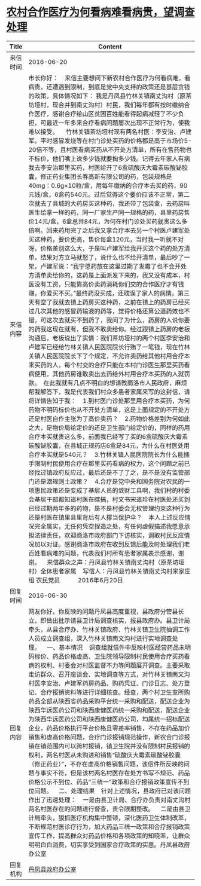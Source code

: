 # <a href="http://www.shangluo.gov.cn/zmhd/ldxxxx.jsp?urltype=leadermail.LeaderMailContentUrl&wbtreeid=1112&leadermailid=3675">农村合作医疗为何看病难看病贵，望调查处理</a>
|Title|Content|
|:---:|---|
|来信时间|2016-06-20|
|来信内容|市长你好：    来信主要想问下新农村合作医疗为何看病难，看病贵，还遭遇到限制，到底是党中央支持的政策还是基层贪钱的政策，具体情况如下： 我是丹凤县竹林关镇南丈沟村（原茶坊垭村，现合并到南丈沟村）村民，我们每年都有按时缴纳合作医疗，感谢合疗给山区贫困百姓能看得起病减轻了不少负担，可最近一年多来合疗看病问题屡次出现不正常行为，使我难以接受。 　竹林关镇茶坊垭村现有两名村医：李安治、卢建军。平时感冒发烧等在村门诊处买药的价格都是高于市场价5-20倍不等，且村医看病买药从不开处方清单，所有在售药物也不标价，他们嘴上说多少钱就要掏多少钱。记得去年家人有病我去李安治那里买药，村医给开了6盒硫酸庆大霉素碳酸铋胶囊，修正药业集团长春高新有限公司的药，包装规格是40mg：0.6g×10粒/盒，用每年缴纳的合疗本去买的药，90元钱/盒，6盒药540元。过后觉得这个要价应该不正常，第二次就去了县城的大药房买这种药，我还带了包装盒，去药房叫医生给拿一样的药，同一厂家生产同一规格的药，县里药房售价14元/盒，6盒总共84元，为何在村门诊处买药就贵这么多倍啊。回来药用完了之后我又拿合疗本去另一个村医卢建军处买这种药，要价更高，售价每盒120元，当时我一听就不对呀，价格差别这么大，于是叫卢建军给我开买这个药的处方清单，结果对方立马就怒了，说什么也不给开清单，最后吵了一架，卢建军说：“我宁愿药放在这里过期了发霉了也不会开处方清单卖给你的，这药是上面派发下来的，我又没有成本，村医没有工资，只能靠高价卖药消耗你们交的合作医疗才有钱赚，你爱买不买。”最终药没买成，还耽误了家人的病情。第三天有空了我就去镇上药房买这种药，之前在镇上的药房已经买过几次其他的感冒药输液的药等，觉得价格还算公道药效也不错，可这次去就买不到药了，我问了为什么，药房的人说你要的药我这现在就有，但我不敢卖给你。经过跟镇上药房的老板沟通后，老板说出了实情：我们茶坊垭村的两个村医李安治和卢建军已经给竹林关镇人民医院院长行贿了一笔钱，现在竹林关镇人民医院院长下了个规定，不允许卖药给其他村用合疗本来买药的人，每个村交的合疗只能在本村门诊医生那里买药看病使用，其他药房谁敢卖出去药给外村用合疗本买药的人就罚款。　在此我就有几点不明白的想请教商洛市人民政府，麻烦帮我解答下，我是代表我们村众多患者家属来写的这封信，请将详情告知于我：    1.到村医门诊处那里用合疗本买药，为何药物不明码标价也从不开处方清单，这是上面规定的不开处方还是村医自作主张为了高价卖药？    2.药物价格差别为何如此之大，是物价局给定价的还是卫生部门给定价的，同样的药用合疗本买就贵这么多，前面我已经写了买的6盒硫酸庆大霉素碳酸铋胶囊，在县城正规药店6盒是84元，为什么在村医处用合疗本买就是540元？    3.竹林关镇人民医院院长为什么能插手限制村民使用合疗在那里买药看病的权力，这个问题之前已经找过镇政府反应过，最后还是不了了之，是不是没有监管部门还是潜规则土政策？    4.合疗是党中央和国务院对农民的一项惠民政策还是变成了基层人员的敛财工具啊，我们村的村委会基层干部都知道村医在瞎搞，村文书宋道珍在村医处还买到已经过期两年多的药物，是不是村委会无权管理约束这种行为还是村医在镇里县里背后有人撑当保护伞？    本人上述反应情况完全属实，无任何凭空捏造之处，有任何虚假描述我愿意承担法律责任，欢迎商洛市政府部门下访核实，调取村民反应情况加以对证。感谢商洛市政府在收到反馈后能及时处理我们老百姓看病难的问题，代表我们村所有患者家属表示感谢，谢谢。    来信群众之声：丹凤县竹林关镇南丈沟村（原茶坊垭村）全体患者家属    写信人：丹凤县竹林关镇南丈沟村宋家庄组 农民党员　　　2016年6月20日|
|回复时间|2016-06-30|
|回复内容|网友你好，你反映的问题丹凤县高度重视，县政府分管县长立，即做出批示请县卫计局调查核实，报县政府办。县卫计局牵头，从县合疗办、竹林关镇政府、竹林关镇卫生院抽调工作人员成立调查组，深入竹林关镇南文沟村进行实地调查处理。    一、基本情况    调查组就信件中反映村医经营药品未明码标价、药品价格虚高、卫生院领导限制村民使用合疗买药看病的权利、村委会对村医监督不力等问题展开调查。主要采取走访群众、召开座谈会、实地调查等方式，对竹林关镇南文沟村医李安治、卢建军药房药品、购药凭证、门诊日志、处方登记、合疗报销资料等进行详细核查。经查，两个村卫生室所购药品全部从陕西省药品采购平台统一采购和配送，配送企业为陕西华远医药公司和陕西康健医药统一采购和配送，配送企业为陕西华远医药公司和陕西康健医药公司，均属统一招标配送企业，药品价格执行平台价格且零差率销售，不存在药品加价销售和虚高价格问题，合疗门诊报销规范操作，新农合门诊报销在镇范围内可以跨村报销，镇卫生院并没有限制村民报销的权利，两名村医从未购进和销售“硫酸庆大霉素碳酸铋胶囊（修正药业）”，不存在虚高价格销售问题，该信件所反映的问题与事实不符，但是该村两名村医存在处方书写不规范、药品价格公示不到位、药品“三统一”政策和合疗报销政策宣传不到位问题。    二、处理结果    针对上述情况，县政府已对该问题作出了迅速处理：    一是由县卫计局、合疗办负责对南丈沟村两名村医存在的问题进行督查，责令限期整改。    二是由县卫计局牵头，狠抓医疗机构集中整顿，深化医药卫生体制改革，不断规范村医诊疗行为，加大药品三统一政策和合疗报销政策宣传工作，提高群众对药品价格和各项政策的知晓率，让群众明明白白消费，切实享受到国家合疗政策的实惠。丹凤县政府办公室|
|回复机构|<a href="../../categories/agencies/丹凤县政府办公室.md">丹凤县政府办公室</a>|
